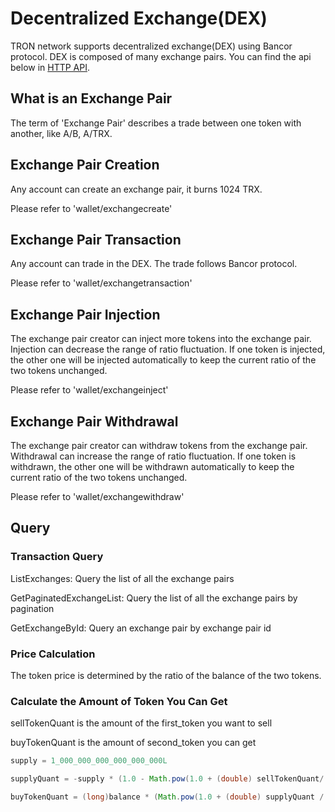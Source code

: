 # Decentralized Exchange(DEX)

TRON network supports decentralized exchange(DEX) using Bancor protocol. DEX is composed of many exchange pairs. You can find the api below in [HTTP API](../../api/http).

## What is an Exchange Pair

The term of 'Exchange Pair' describes a trade between one token with another, like A/B, A/TRX.

## Exchange Pair Creation

Any account can create an exchange pair, it burns 1024 TRX.

Please refer to 'wallet/exchangecreate'

## Exchange Pair Transaction

Any account can trade in the DEX. The trade follows Bancor protocol.

Please refer to 'wallet/exchangetransaction'

## Exchange Pair Injection

The exchange pair creator can inject more tokens into the exchange pair. Injection can decrease the range of ratio fluctuation. If one token is injected, the other one will be injected automatically to keep the current ratio of the two tokens unchanged.

Please refer to 'wallet/exchangeinject'

## Exchange Pair Withdrawal

The exchange pair creator can withdraw tokens from the exchange pair. Withdrawal can increase the range of ratio fluctuation. If one token is withdrawn, the other one will be withdrawn automatically to keep the current ratio of the two tokens unchanged.

Please refer to 'wallet/exchangewithdraw'

## Query

### Transaction Query

ListExchanges: Query the list of all the exchange pairs

GetPaginatedExchangeList: Query the list of all the exchange pairs by pagination

GetExchangeById: Query an exchange pair by exchange pair id

### Price Calculation

The token price is determined by the ratio of the balance of the two tokens.

### Calculate the Amount of Token You Can Get

sellTokenQuant is the amount of the first_token you want to sell

buyTokenQuant is the amount of second_token you can get

```java
supply = 1_000_000_000_000_000_000L

supplyQuant = -supply * (1.0 - Math.pow(1.0 + (double) sellTokenQuant/(firstTokenBalance + sellTokenQuant, 0.0005))

buyTokenQuant = (long)balance * (Math.pow(1.0 + (double) supplyQuant / supply, 2000.0) - 1.0)
```
